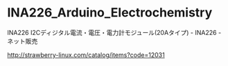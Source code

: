 # INA226_Arduino_Electrochemistry

INA226 I2Cディジタル電流・電圧・電力計モジュール(20Aタイプ) - INA226 - ネット販売

http://strawberry-linux.com/catalog/items?code=12031

